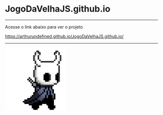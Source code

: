 # JogoDaVelhaJS.github.io

---

  Acesse o link abaixo para ver o projeto 
  
  https://arthurundefined.github.io/JogoDaVelhaJS.github.io/

---

<img src = "https://raw.githubusercontent.com/TanZng/TanZng/master/assets/hollor_knight3.gif" width = "200" />
